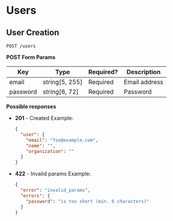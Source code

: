 # Users

## User Creation

```
POST /users
```

**POST Form Params**

| Key      | Type           | Required? | Description   |
| -------- | -------------- | --------- | ------------- |
| email    | string[5, 255] | Required  | Email address |
| password | string[6, 72]  | Required  | Password      |

**Possible responses**

* **201** - Created
  Example:
  ```json
  {
    "user": {
      "email": "foo@example.com",
      "name": "",
      "organization": ""
    }
  }
  ```

* **422** - Invalid params
  Example:
  ```json
  {
    "error": "invalid_params",
    "errors": {
      "password": "is too short (min. 6 characters)"
    }
  }
  ```
